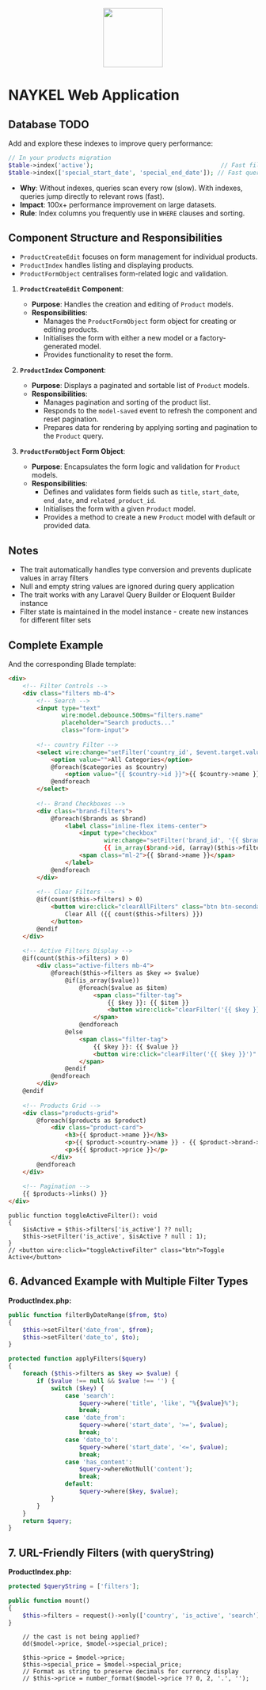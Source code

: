 <p align="center"><a href="https://naykel.com.au" target="_blank"><img src="https://avatars0.githubusercontent.com/u/32632005?s=460&u=d1df6f6e0bf29668f8a4845271e9be8c9b96ed83&v=4" width="120"></a></p>

# NAYKEL Web Application

## Database TODO

Add and explore these indexes to improve query performance:

```php
// In your products migration
$table->index('active');                                    // Fast filtering of active/inactive products
$table->index(['special_start_date', 'special_end_date']); // Fast queries for current specials
```

- **Why**: Without indexes, queries scan every row (slow). With indexes, queries jump directly to relevant rows (fast).
- **Impact**: 100x+ performance improvement on large datasets.
- **Rule**: Index columns you frequently use in `WHERE` clauses and sorting.

## Component Structure and Responsibilities

- `ProductCreateEdit` focuses on form management for individual products.
- `ProductIndex` handles listing and displaying products.
- `ProductFormObject` centralises form-related logic and validation.

1. **`ProductCreateEdit` Component**:
    - **Purpose**: Handles the creation and editing of `Product` models.
    - **Responsibilities**:
        - Manages the `ProductFormObject` form object for creating or editing
          products.
        - Initialises the form with either a new model or a factory-generated
          model.
        - Provides functionality to reset the form.

2. **`ProductIndex` Component**:
    - **Purpose**: Displays a paginated and sortable list of `Product` models.
    - **Responsibilities**:
        - Manages pagination and sorting of the product list.
        - Responds to the `model-saved` event to refresh the component and reset
          pagination.
        - Prepares data for rendering by applying sorting and pagination to the
          `Product` query.

3. **`ProductFormObject` Form Object**:
    - **Purpose**: Encapsulates the form logic and validation for `Product`
      models.
    - **Responsibilities**:
        - Defines and validates form fields such as `title`, `start_date`,
          `end_date`, and `related_product_id`.
        - Initialises the form with a given `Product` model.
        - Provides a method to create a new `Product` model with default or
          provided data.




## Notes

- The trait automatically handles type conversion and prevents duplicate values
  in array filters
- Null and empty string values are ignored during query application
- The trait works with any Laravel Query Builder or Eloquent Builder instance
- Filter state is maintained in the model instance - create new instances for
  different filter sets

<!--  -->
<!--  -->
<!--  -->
<!--  -->




## Complete Example


And the corresponding Blade template:

```html
<div>
    <!-- Filter Controls -->
    <div class="filters mb-4">
        <!-- Search -->
        <input type="text" 
               wire:model.debounce.500ms="filters.name" 
               placeholder="Search products..."
               class="form-input">
        
        <!-- country Filter -->
        <select wire:change="setFilter('country_id', $event.target.value)" class="form-select">
            <option value="">All Categories</option>
            @foreach($categories as $country)
                <option value="{{ $country->id }}">{{ $country->name }}</option>
            @endforeach
        </select>
        
        <!-- Brand Checkboxes -->
        <div class="brand-filters">
            @foreach($brands as $brand)
                <label class="inline-flex items-center">
                    <input type="checkbox" 
                           wire:change="setFilter('brand_id', '{{ $brand->id }}')"
                           {{ in_array($brand->id, (array)($this->filters['brand_id'] ?? [])) ? 'checked' : '' }}>
                    <span class="ml-2">{{ $brand->name }}</span>
                </label>
            @endforeach
        </div>
        
        <!-- Clear Filters -->
        @if(count($this->filters) > 0)
            <button wire:click="clearAllFilters" class="btn btn-secondary">
                Clear All ({{ count($this->filters) }})
            </button>
        @endif
    </div>
    
    <!-- Active Filters Display -->
    @if(count($this->filters) > 0)
        <div class="active-filters mb-4">
            @foreach($this->filters as $key => $value)
                @if(is_array($value))
                    @foreach($value as $item)
                        <span class="filter-tag">
                            {{ $key }}: {{ $item }}
                            <button wire:click="clearFilter('{{ $key }}', '{{ $item }}')" class="ml-1">×</button>
                        </span>
                    @endforeach
                @else
                    <span class="filter-tag">
                        {{ $key }}: {{ $value }}
                        <button wire:click="clearFilter('{{ $key }}')" class="ml-1">×</button>
                    </span>
                @endif
            @endforeach
        </div>
    @endif
    
    <!-- Products Grid -->
    <div class="products-grid">
        @foreach($products as $product)
            <div class="product-card">
                <h3>{{ $product->name }}</h3>
                <p>{{ $product->country->name }} - {{ $product->brand->name }}</p>
                <p>${{ $product->price }}</p>
            </div>
        @endforeach
    </div>
    
    <!-- Pagination -->
    {{ $products->links() }}
</div>
```










    public function toggleActiveFilter(): void
    {
        $isActive = $this->filters['is_active'] ?? null;
        $this->setFilter('is_active', $isActive ? null : 1);
    }
    // <button wire:click="toggleActiveFilter" class="btn">Toggle Active</button>







## 6. Advanced Example with Multiple Filter Types

**ProductIndex.php:**
```php
public function filterByDateRange($from, $to)
{
    $this->setFilter('date_from', $from);
    $this->setFilter('date_to', $to);
}

protected function applyFilters($query)
{
    foreach ($this->filters as $key => $value) {
        if ($value !== null && $value !== '') {
            switch ($key) {
                case 'search':
                    $query->where('title', 'like', "%{$value}%");
                    break;
                case 'date_from':
                    $query->where('start_date', '>=', $value);
                    break;
                case 'date_to':
                    $query->where('start_date', '<=', $value);
                    break;
                case 'has_content':
                    $query->whereNotNull('content');
                    break;
                default:
                    $query->where($key, $value);
            }
        }
    }
    return $query;
}
```

## 7. URL-Friendly Filters (with queryString)

**ProductIndex.php:**
```php
protected $queryString = ['filters'];

public function mount()
{
    $this->filters = request()->only(['country', 'is_active', 'search']) ?: [];
}
```










        // the cast is not being applied?
        dd($model->price, $model->special_price);

        $this->price = $model->price;
        $this->special_price = $model->special_price;
        // Format as string to preserve decimals for currency display
        // $this->price = number_format($model->price ?? 0, 2, '.', '');